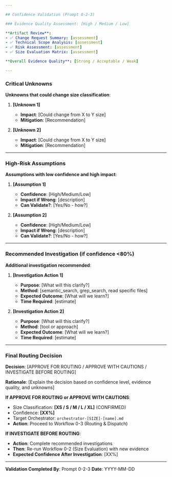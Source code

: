```yaml
---

## Confidence Validation (Prompt 0-2-3)

### Evidence Quality Assessment: [High / Medium / Low]

**Artifact Review**:
- ✅ Change Request Summary: [assessment]
- ✅ Technical Scope Analysis: [assessment]
- ✅ Risk Assessment: [assessment]
- ✅ Size Evaluation Matrix: [assessment]

**Overall Evidence Quality**: [Strong / Acceptable / Weak]

---
```


### Critical Unknowns

**Unknowns that could change size classification**:

1. **[Unknown 1]**
   - **Impact**: [Could change from X to Y size]
   - **Mitigation**: [Recommendation]

2. **[Unknown 2]**
   - **Impact**: [Could change from X to Y size]
   - **Mitigation**: [Recommendation]

---

### High-Risk Assumptions

**Assumptions with low confidence and high impact**:

1. **[Assumption 1]**
   - **Confidence**: [High/Medium/Low]
   - **Impact if Wrong**: [description]
   - **Can Validate?**: [Yes/No - how?]

2. **[Assumption 2]**
   - **Confidence**: [High/Medium/Low]
   - **Impact if Wrong**: [description]
   - **Can Validate?**: [Yes/No - how?]

---

### Recommended Investigation (if confidence <80%)

**Additional investigation recommended**:

1. **[Investigation Action 1]**
   - **Purpose**: [What will this clarify?]
   - **Method**: [semantic_search, grep_search, read specific files]
   - **Expected Outcome**: [What will we learn?]
   - **Time Required**: [estimate]

2. **[Investigation Action 2]**
   - **Purpose**: [What will this clarify?]
   - **Method**: [tool or approach]
   - **Expected Outcome**: [What will we learn?]
   - **Time Required**: [estimate]

---

### Final Routing Decision

**Decision**: [APPROVE FOR ROUTING / APPROVE WITH CAUTIONS / INVESTIGATE BEFORE ROUTING]

**Rationale**:
[Explain the decision based on confidence level, evidence quality, and unknowns]

**If APPROVE FOR ROUTING or APPROVE WITH CAUTIONS**:
- Size Classification: **[XS / S / M / L / XL]** (CONFIRMED)
- Confidence: **[XX%]**
- Target Orchestrator: `orchestrator-[SIZE]-[name].md`
- **Action**: Proceed to Workflow 0-3 (Routing & Dispatch)

**If INVESTIGATE BEFORE ROUTING**:
- **Action**: Complete recommended investigations
- **Then**: Re-run Workflow 0-2 (Size Evaluation) with new evidence
- **Expected Confidence After Investigation**: [XX%]

---

**Validation Completed By**: Prompt 0-2-3
**Date**: YYYY-MM-DD
